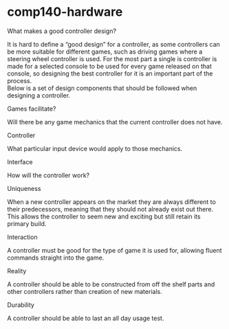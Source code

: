 # comp140-hardware
What makes a good controller design?

It is hard to define a “good design” for a controller, as some controllers can be more suitable for different games, such as driving games where a steering wheel controller is used. For the most part a single is controller is made for a selected console to be used for every game released on that console, so designing the best controller for it is an important part of the process.  
Below is a set of design components that should be followed when designing a controller.

Games facilitate?

Will there be any game mechanics that the current controller does not have.

Controller

What particular input device would apply to those mechanics.

Interface

How will the controller work?



Uniqueness

When a new controller appears on the market they are always different to their predecessors, meaning that they should not already exist out there. This allows the controller to seem new and exciting but still retain its primary build.

Interaction

A controller must be good for the type of game it is used for, allowing fluent commands straight into the game.

Reality

A controller should be able to be constructed from off the shelf parts and other controllers rather than creation of new materials.

Durability

A controller should be able to last an all day usage test.

